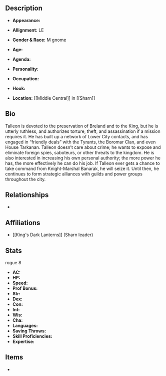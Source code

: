 ## Description
- **Appearance:** 

- **Allignment:** LE

- **Gender & Race:** M gnome

- **Age:** 

- **Agenda:** 

- **Personality:** 

- **Occupation:** 

- **Hook:** 

- **Location:** [[Middle Central]] in [[Sharn]]

## Bio
Talleon is devoted to the preservation of Breland and to the King, but he is utterly ruthless, and authorizes torture, theft, and assassination if a mission requires it. He has built up a network of Lower City contacts, and has engaged in “friendly deals” with the Tyrants, the Boromar Clan, and even House Tarkanan. Talleon doesn’t care about crime; he wants to expose and eliminate foreign spies, saboteurs, or other threats to the kingdom. He is also interested in increasing his own personal authority; the more power he has, the more effectively he can do his job. If Talleon ever gets a chance to take command from Knight-Marshal Banarak, he will seize it. Until then, he continues to form strategic alliances with guilds and power groups throughout the city.

## Relationships
- 

## Affiliations
- [[King's Dark Lanterns]] (Sharn leader)

## Stats
rogue 8
- **AC:** 
- **HP:** 
- **Speed:** 
- **Prof Bonus:** 
- **Str:** 
- **Dex:** 
- **Con:** 
- **Int:** 
- **Wis:** 
- **Cha:** 
- **Languages:** 
- **Saving Throws:** 
- **Skill Proficiencies:** 
- **Expertise:** 


## Items
- 
